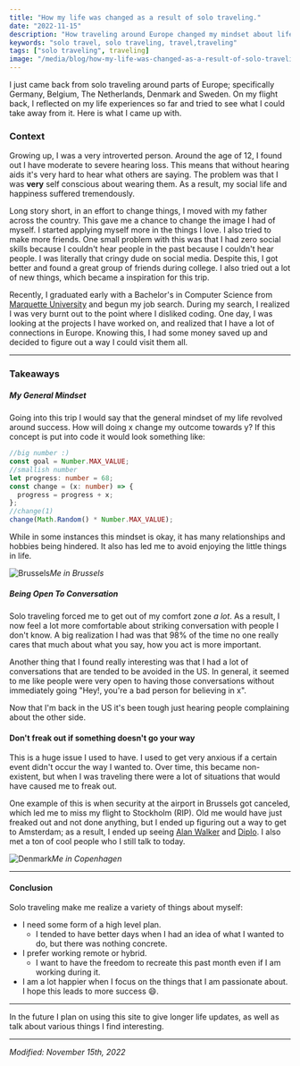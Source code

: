 ```yaml
---
title: "How my life was changed as a result of solo traveling."
date: "2022-11-15"
description: "How traveling around Europe changed my mindset about life."
keywords: "solo travel, solo traveling, travel,traveling"
tags: ["solo traveling", traveling]
image: "/media/blog/how-my-life-was-changed-as-a-result-of-solo-traveling/me.jpg"
---
```


I just came back from solo traveling around parts of Europe; specifically Germany, Belgium, The Netherlands, Denmark and Sweden. On my flight back, I reflected on my life experiences so far and tried to see what I could take away from it. Here is what I came up with.

### Context

Growing up, I was a very introverted person. Around the age of 12, I found out I have moderate to severe hearing loss. This means that without hearing aids it's very hard to hear what others are saying. The problem was that I was **very** self conscious about wearing them. As a result, my social life and happiness suffered tremendously.

Long story short, in an effort to change things, I moved with my father across the country. This gave me a chance to change the image I had of myself. I started applying myself more in the things I love. I also tried to make more friends. One small problem with this was that I had zero social skills because I couldn't hear people in the past because I couldn't hear people. I was literally that cringy dude on social media. Despite this, I got better and found a great group of friends during college. I also tried out a lot of new things, which became a inspiration for this trip.

Recently, I graduated early with a Bachelor's in Computer Science from [Marquette University](https://www.marquette.edu/) and begun my job search. During my search, I realized I was very burnt out to the point where I disliked coding. One day, I was looking at the projects I have worked on, and realized that I have a lot of connections in Europe. Knowing this, I had some money saved up and decided to figure out a way I could visit them all.

---

### Takeaways

##### My General Mindset

Going into this trip I would say that the general mindset of my life revolved around success. How will doing x change my outcome towards y? If this concept is put into code it would look something like:

```ts
//big number :)
const goal = Number.MAX_VALUE;
//smallish number
let progress: number = 68;
const change = (x: number) => {
  progress = progress + x;
};
//change(1)
change(Math.Random() * Number.MAX_VALUE);
```

While in some instances this mindset is okay, it has many relationships and hobbies being hindered. It also has led me to avoid enjoying the little things in life.

![Brussels](/media/blog/how-my-life-was-changed-as-a-result-of-solo-traveling/me.jpg)_Me in Brussels_

##### Being Open To Conversation

Solo traveling forced me to get out of my comfort zone _a lot_. As a result, I now feel a lot more comfortable about striking conversation with people I don't know. A big realization I had was that 98% of the time no one really cares that much about what you say, how you act is more important.

Another thing that I found really interesting was that I had a lot of conversations that are tended to be avoided in the US. In general, it seemed to me like people were very open to having those conversations without immediately going "Hey!, you're a bad person for believing in x".

Now that I'm back in the US it's been tough just hearing people complaining about the other side.

#### Don't freak out if something doesn't go your way

This is a huge issue I used to have. I used to get very anxious if a certain event didn't occur the way I wanted to. Over time, this became non-existent, but when I was traveling there were a lot of situations that would have caused me to freak out.

One example of this is when security at the airport in Brussels got canceled, which led me to miss my flight to Stockholm (RIP). Old me would have just freaked out and not done anything, but I ended up figuring out a way to get to Amsterdam; as a result, I ended up seeing [Alan Walker](https://open.spotify.com/artist/7vk5e3vY1uw9plTHJAMwjN?si=0ocllsUoQI2eX3mgZNfjow) and [Diplo](https://open.spotify.com/artist/5fMUXHkw8R8eOP2RNVYEZX?si=cQqPLtSYQb296djpuXI_Nw). I also met a ton of cool people who I still talk to today.

![Denmark](/media/blog/how-my-life-was-changed-as-a-result-of-solo-traveling/denmark.jpg)_Me in Copenhagen_

---

#### Conclusion

Solo traveling make me realize a variety of things about myself:

- I need some form of a high level plan.
  - I tended to have better days when I had an idea of what I wanted to do, but there was nothing concrete.
- I prefer working remote or hybrid.
  - I want to have the freedom to recreate this past month even if I am working during it.
- I am a lot happier when I focus on the things that I am passionate about. I hope this leads to more success 😄.

---

In the future I plan on using this site to give longer life updates, as well as talk about various things I find interesting.

---

_Modified: November 15th, 2022_
